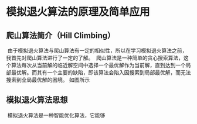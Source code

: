 # 模拟退火算法的原理及简单应用
## 爬山算法简介（Hill Climbing）
  由于模拟退火算法与爬山算法有一定的相似性，所以在学习模拟退火算法之前，我首先对爬山算法进行了一定的了解。
  爬山算法是一种简单的贪心搜索算法，这个算法每次从当前解的临近解空间中选择一个最优解作为当前解，直到达到一个局部最优解。而其有一个主要的缺陷，即该算法会陷入因搜索到局部最优解，而无法搜索到全局最优解的困境。
  如图所示
  
  
## 模拟退火算法思想
  模拟退火算法是一种智能优化算法，它能够
